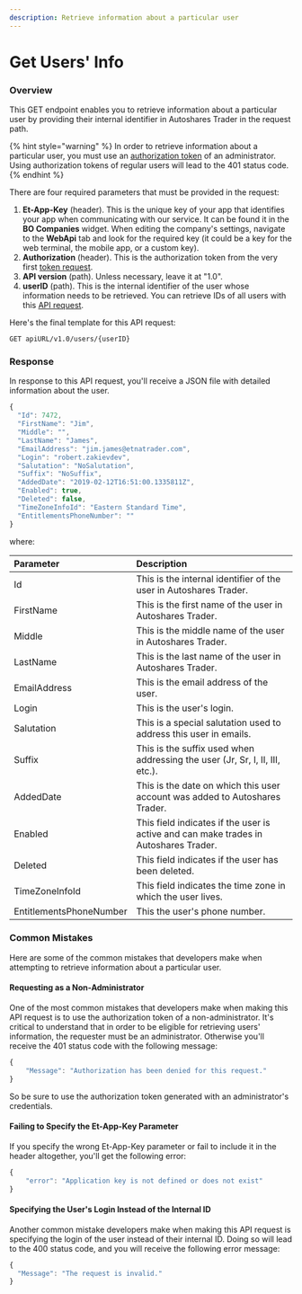 ```yaml
---
description: Retrieve information about a particular user
---
```


# Get Users' Info

### Overview

This GET endpoint enables you to retrieve information about a particular user by providing their internal identifier in Autoshares Trader in the request path.

{% hint style="warning" %}
In order to retrieve information about a particular user, you must use an [authorization token](../../authentication/) of an administrator. Using authorization tokens of regular users will lead to the 401 status code.
{% endhint %}

There are four required parameters that must be provided in the request:

1. **Et-App-Key** \(header\). This is the unique key of your app that identifies your app when communicating with our service. It can be found it in the **BO Companies** widget. When editing the company's settings, navigate to the **WebApi** tab and look for the required key \(it could be a key for the web terminal, the mobile app, or a custom key\).
2. **Authorization** \(header\). This is the authorization token from the very first [token request](../../authentication/).
3. **API version** \(path\). Unless necessary, leave it at "1.0".
4. **userID** \(path\). This is the internal identifier of the user whose information needs to be retrieved. You can retrieve IDs of all users with this [API request](../list-all-users/). 

Here's the final template for this API request:

```text
GET apiURL/v1.0/users/{userID}
```

### Response

In response to this API request, you'll receive a JSON file with detailed information about the user.

```javascript
{
  "Id": 7472,
  "FirstName": "Jim",
  "Middle": "",
  "LastName": "James",
  "EmailAddress": "jim.james@etnatrader.com",
  "Login": "robert.zakievdev",
  "Salutation": "NoSalutation",
  "Suffix": "NoSuffix",
  "AddedDate": "2019-02-12T16:51:00.1335811Z",
  "Enabled": true,
  "Deleted": false,
  "TimeZoneInfoId": "Eastern Standard Time",
  "EntitlementsPhoneNumber": ""
}
```

where:

| Parameter | Description |
| :--- | :--- |
| Id | This is the internal identifier of the user in Autoshares Trader. |
| FirstName | This is the first name of the user in Autoshares Trader. |
| Middle | This is the middle name of the user in Autoshares Trader. |
| LastName | This is the last name of the user in Autoshares Trader. |
| EmailAddress | This is the email address of the user. |
| Login | This is the user's login. |
| Salutation | This is a special salutation used to address this user in emails. |
| Suffix | This is the suffix used when addressing the user \(Jr, Sr, I, II, III, etc.\). |
| AddedDate | This is the date on which this user account was added to Autoshares Trader. |
| Enabled | This field indicates if the user is active and can make trades in Autoshares Trader. |
| Deleted | This field indicates if the user has been deleted. |
| TimeZoneInfoId | This field indicates the time zone in which the user lives. |
| EntitlementsPhoneNumber | This the user's phone number. |

### Common Mistakes

Here are some of the common mistakes that developers make when attempting to retrieve information about a particular user.

#### Requesting as a Non-Administrator

One of the most common mistakes that developers make when making this API request is to use the authorization token of a non-administrator. It's critical to understand that in order to be eligible for retrieving users' information, the requester must be an administrator. Otherwise you'll receive the 401 status code with the following message:

```javascript
{
    "Message": "Authorization has been denied for this request."
}
```

So be sure to use the authorization token generated with an administrator's credentials.

#### Failing to Specify the Et-App-Key Parameter

If you specify the wrong Et-App-Key parameter or fail to include it in the header altogether, you'll get the following error:

```javascript
{
    "error": "Application key is not defined or does not exist"
}
```

#### Specifying the User's Login Instead of the Internal ID

Another common mistake developers make when making this API request is specifying the login of the user instead of their internal ID. Doing so will lead to the 400 status code, and you will receive the following error message:

```javascript
{
  "Message": "The request is invalid."
}
```

